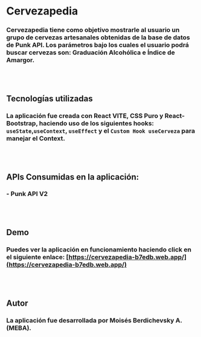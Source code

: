 # **Cervezapedia**

### Cervezapedia tiene como objetivo mostrarle al usuario un grupo de cervezas artesanales obtenidas de la base de datos de Punk API. Los parámetros bajo los cuales el usuario podrá buscar cervezas son: **Graduación Alcohólica** e **Índice de Amargor**.   

<br><br>
## Tecnologías utilizadas

### La aplicación fue creada con **React VITE**, **CSS Puro** y **React-Bootstrap**, haciendo uso de los siguientes hooks: `useState`,`useContext`, `useEffect` y el `Custom Hook useCerveza` para manejar el Context.

<br><br>
## APIs Consumidas en la aplicación:

### **- Punk API V2**

<br><br>
## Demo

### Puedes ver la aplicación en funcionamiento haciendo click en el siguiente enlace: **[https://cervezapedia-b7edb.web.app/](https://cervezapedia-b7edb.web.app/)**

<br><br>
## Autor

### La aplicación fue desarrollada por **Moisés Berdichevsky A. (MEBA)**.